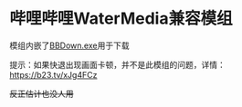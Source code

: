 # 哔哩哔哩WaterMedia兼容模组

模组内嵌了[BBDown.exe](https://github.com/nilaoda/BBDown)用于下载

提示：如果快退出现画面卡顿，并不是此模组的问题，详情：https://b23.tv/xJg4FCz

~~反正估计也没人用~~